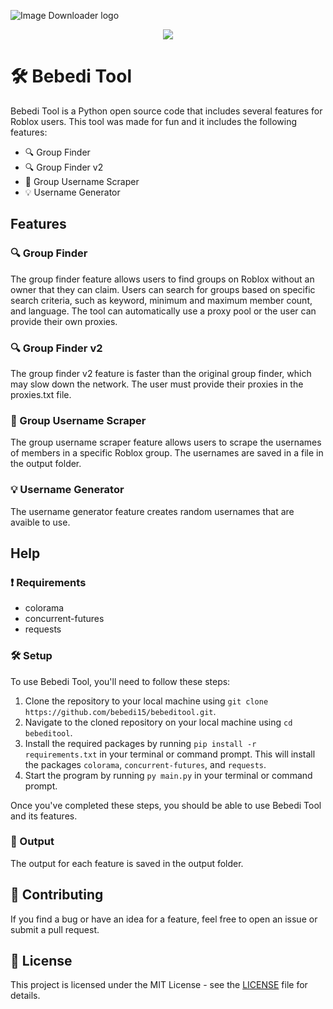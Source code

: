 ![Image Downloader logo](https://github.com/bebedi15/bebeditool/blob/main/bebeditool.png?raw=true)


<div align='center'>




  
  <img src='https://img.shields.io/badge/License-MIT-blue.svg'>
  


</div>


# 🛠️ Bebedi Tool

Bebedi Tool is a Python open source code that includes several features for Roblox users. This tool was made for fun and it includes the following features:

- 🔍 Group Finder
- 🔍 Group Finder v2
- 📜 Group Username Scraper
- 💡 Username Generator

## Features

### 🔍 Group Finder

The group finder feature allows users to find groups on Roblox without an owner that they can claim. Users can search for groups based on specific search criteria, such as keyword, minimum and maximum member count, and language. The tool can automatically use a proxy pool or the user can provide their own proxies.

### 🔍 Group Finder v2

The group finder v2 feature is faster than the original group finder, which may slow down the network. The user must provide their proxies in the proxies.txt file.

### 📜 Group Username Scraper

The group username scraper feature allows users to scrape the usernames of members in a specific Roblox group. The usernames are saved in a file in the output folder.

### 💡 Username Generator

The username generator feature creates random usernames that are avaible to use.

## Help

### ❗ Requirements

- colorama
- concurrent-futures
- requests

### 🛠️ Setup

To use Bebedi Tool, you'll need to follow these steps:

1. Clone the repository to your local machine using `git clone https://github.com/bebedi15/bebeditool.git`.
2. Navigate to the cloned repository on your local machine using `cd bebeditool`.
3. Install the required packages by running `pip install -r requirements.txt` in your terminal or command prompt. This will install the packages `colorama`, `concurrent-futures`, and `requests`.
4. Start the program by running `py main.py` in your terminal or command prompt.

Once you've completed these steps, you should be able to use Bebedi Tool and its features.

### 📒 Output

The output for each feature is saved in the output folder.

## 🤝 Contributing

If you find a bug or have an idea for a feature, feel free to open an issue or submit a pull request.

## 📄 License

This project is licensed under the MIT License - see the [LICENSE](LICENSE) file for details.
